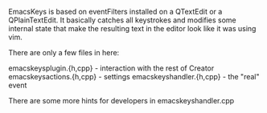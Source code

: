 EmacsKeys is based on eventFilters installed on a QTextEdit or a QPlainTextEdit.
It basically catches all keystrokes and modifies some internal state that
make the resulting text in the editor look like it was using vim.

There are only a few files in here:

  emacskeysplugin.{h,cpp}  - interaction with the rest of Creator
  emacskeysactions.{h,cpp} - settings
  emacskeyshandler.{h,cpp} - the "real" event

There are some more hints for developers in emacskeyshandler.cpp

